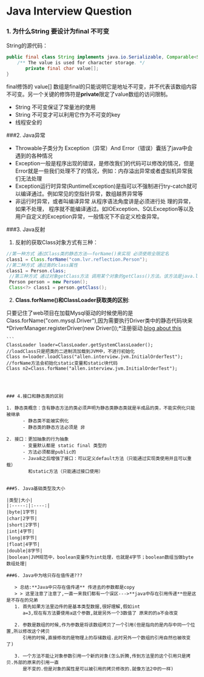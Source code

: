# Java Interview Question 

### 1.  为什么String 要设计为final 不可变 
String的源代码：

```java
public final class String implements java.io.Serializable, Comparable<String>, CharSequence {
    /** The value is used for character storage. */
       private final char value[];  
}
```
final修饰的 value[] 数组是final的只能说明它是地址不可变，并不代表该数组内容不可变。另一个关键的修饰符是**private**限定了value数组的访问限制。
       
   - String 不可变保证了常量池的使用
   - String 不可变才可以利用它作为不可变的key
   - 线程安全的

###2. Java异常
   - Throwable子类分为  Exception（异常）And Error（错误）囊括了java中会遇到的各种情况
   - Exception一般是程序出现的错误，是修改我们的代码可以修改的情况，但是Error就是一些我们处理不了的情况，例如：内存溢出异常或者虚拟机异常我们无法处理
   - Exception运行时异常(RuntimeException)是指可以不强制进行try-catch就可以编译通过。例如常见的空指针异常，数组越界异常等
   - 非运行时异常，或者叫编译异常 从程序语法角度讲是必须进行处  理的异常，如果不处理，
   程序就不能编译通过。如IOException、SQLException等以及用户自定义的Exception异常，一般情况下不自定义检查异常。
   

###3. Java反射
1. 反射的获取Class对象方式有三种：      
  
  ``` java
  //第一种方式 通过Class类的静态方法——forName()来实现 必须使用全限定名
  class1 = Class.forName("com.lvr.reflection.Person");
  //第二种方式 通过类的class属性
  class1 = Person.class;
   //第三种方式 通过对象getClass方法 调用某个对象的getClass()方法。该方法是java.lang.Object类中的一个方法
   Person person = new Person();
   Class<?> class1 = person.getClass();
  ```
   
   
2. **Class.forName()和ClassLoader获取类的区别**:

  只要记住了web项目在加载Mysql驱动的时候使用的是Class.forName("com.mysql.Driver"),因为需要执行Driver类中的静态代码块来 *DriverManager.registerDriver(new Driver());*注册驱动.[blog about this](http://www.importnew.com/29389.html)

	```
	ClassLoader loader=ClassLoader.getSystemClassLoader();
	//loadClass只是把类的二进制流加载到JVM中，不进行初始化
	Class n=loader.loadClass("allen.interview.jvm.InitialOrderTest");
	//forName方法会初始化static变量和static块代码
	Class n2=Class.forName("allen.interview.jvm.InitialOrderTest");
```
  


### 4.接口和静态类的区别

1. 静态类概念：含有静态方法的类必须声明为静态类静态类就是半成品的类，不能实例化只能被继承
      - 静态类不能被实例化
      - 静态类的静态方法必须是 非

2. 接口：更加抽象的行为抽象
      - 变量默认都是 static final 类型的
      - 方法必须都是public的
      - Java8之后增强了接口：可以定义default方法（只能通过实现类使用并且可以重载）
        和static方法（只能通过接口使用）


###5. Java基础类型及大小

|类型|大小| 
|:-----:|:----:|
|byte|1字节|
|char|2字节|
|short|2字节|
|int|4字节|
|long|8字节|
|float|4字节|
|double|8字节|
|boolean|JVM规范中，boolean变量作为int处理，也就是4字节；boolean数组当做byte数组处理|

###6. Java中为啥只存在值传递???

   > 总结:**Java中只存在值传递** 传进去的参数都是copy
   > > 这里注意了注意了,一直一来我们都有一个误区--->**java中存在引用传递**但是这是不存在的兄弟
   1. 首先如果方法里边传的是基本类型数据,很好理解,假如int
      a=3,现在有方法要使用a这个参数,就是另外一个3数值了 原来的的a不会改变  
     
   2. 参数是数组的时候,作为参数是将该数组拷贝了一个引用(但是指向的是内存中同一个位置,所以修改这个拷贝
      引用的时候,直接修改的是物理上的存储数组.此时另外一个数组的引用自然也被改变了)
     
   3. 一个方法不能让对象参数引用一个新的对象(怎么折腾,传到方法里的这个引用只是拷贝.外部的原来的引用一直
      是不变的.但是对象的属性是可以被引用的拷贝修改的.就像方法2中的一样)